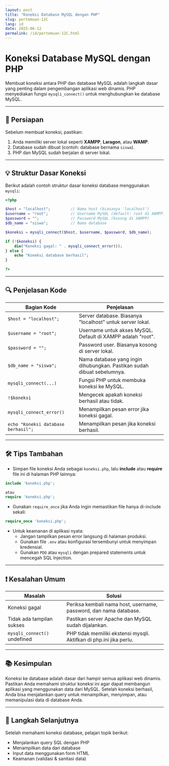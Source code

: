 ```yaml
---
layout: post
title: "Koneksi Database MySQL dengan PHP"
slug: pertemuan-12C
lang: id
date: 2025-06-12
permalink: /id/pertemuan-12C.html
---
```


# Koneksi Database MySQL dengan PHP

Membuat koneksi antara PHP dan database MySQL adalah langkah dasar yang penting dalam pengembangan aplikasi web dinamis. PHP menyediakan fungsi `mysqli_connect()` untuk menghubungkan ke database MySQL.

---

## 🔧 Persiapan

Sebelum membuat koneksi, pastikan:

1. Anda memiliki server lokal seperti **XAMPP**, **Laragon**, atau **WAMP**.
2. Database sudah dibuat (contoh: database bernama `siswa`).
3. PHP dan MySQL sudah berjalan di server lokal.

---

## 💡 Struktur Dasar Koneksi

Berikut adalah contoh struktur dasar koneksi database menggunakan `mysqli`:

```php
<?php

$host = "localhost";         // Nama host (biasanya 'localhost')
$username = "root";          // Username MySQL (default: root di XAMPP)
$password = "";              // Password MySQL (kosong di XAMPP)
$db_name = "siswa";          // Nama database

$koneksi = mysqli_connect($host, $username, $password, $db_name);

if (!$koneksi) {
    die("Koneksi gagal: " . mysqli_connect_error());
} else {
    echo "Koneksi database berhasil";
}

?>
```

---

## 🔍 Penjelasan Kode

| Bagian Kode                         | Penjelasan                                                              |
| ----------------------------------- | ----------------------------------------------------------------------- |
| `$host = "localhost";`              | Server database. Biasanya "localhost" untuk server lokal.               |
| `$username = "root";`               | Username untuk akses MySQL. Default di XAMPP adalah "root".             |
| `$password = "";`                   | Password user. Biasanya kosong di server lokal.                         |
| `$db_name = "siswa";`               | Nama database yang ingin dihubungkan. Pastikan sudah dibuat sebelumnya. |
| `mysqli_connect(...)`               | Fungsi PHP untuk membuka koneksi ke MySQL.                              |
| `!$koneksi`                         | Mengecek apakah koneksi berhasil atau tidak.                            |
| `mysqli_connect_error()`            | Menampilkan pesan error jika koneksi gagal.                             |
| `echo "Koneksi database berhasil";` | Menampilkan pesan jika koneksi berhasil.                                |

---

## 🛠 Tips Tambahan

- Simpan file koneksi Anda sebagai `koneksi.php`, lalu **include** atau **require** file ini di halaman PHP lainnya:

```php
include 'koneksi.php';

atau
require 'koneksi.php';
```

- Gunakan `require_once` jika Anda ingin memastikan file hanya di-include sekali:

```php
require_once 'koneksi.php';
```

- Untuk keamanan di aplikasi nyata:
  - Jangan tampilkan pesan error langsung di halaman produksi.
  - Gunakan file `.env` atau konfigurasi tersembunyi untuk menyimpan kredensial.
  - Gunakan `PDO` atau `mysqli` dengan prepared statements untuk mencegah SQL Injection.

---

## ❗ Kesalahan Umum

| Masalah                      | Solusi                                                              |
| ---------------------------- | ------------------------------------------------------------------- |
| Koneksi gagal                | Periksa kembali nama host, username, password, dan nama database.   |
| Tidak ada tampilan sukses    | Pastikan server Apache dan MySQL sudah dijalankan.                  |
| `mysqli_connect()` undefined | PHP tidak memiliki ekstensi mysqli. Aktifkan di php.ini jika perlu. |

---

## 📚 Kesimpulan

Koneksi ke database adalah dasar dari hampir semua aplikasi web dinamis. Pastikan Anda memahami struktur koneksi ini agar dapat membangun aplikasi yang menggunakan data dari MySQL. Setelah koneksi berhasil, Anda bisa menjalankan query untuk menampilkan, menyimpan, atau memanipulasi data di database Anda.

---

## 🚀 Langkah Selanjutnya

Setelah memahami koneksi database, pelajari topik berikut:

- Menjalankan query SQL dengan PHP
- Menampilkan data dari database
- Input data menggunakan form HTML
- Keamanan (validasi & sanitasi data)
